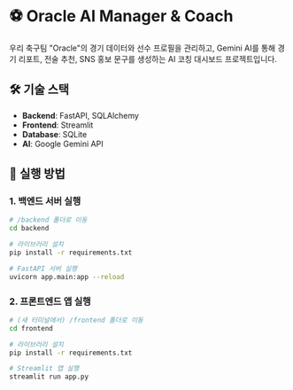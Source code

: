 # ⚽ Oracle AI Manager & Coach

우리 축구팀 "Oracle"의 경기 데이터와 선수 프로필을 관리하고, Gemini AI를 통해 경기 리포트, 전술 추천, SNS 홍보 문구를 생성하는 AI 코칭 대시보드 프로젝트입니다.

## 🛠️ 기술 스택

- **Backend**: FastAPI, SQLAlchemy
- **Frontend**: Streamlit
- **Database**: SQLite
- **AI**: Google Gemini API

## 🚀 실행 방법

### 1. 백엔드 서버 실행

```bash
# /backend 폴더로 이동
cd backend

# 라이브러리 설치
pip install -r requirements.txt

# FastAPI 서버 실행
uvicorn app.main:app --reload
```

### 2. 프론트엔드 앱 실행

```bash
# (새 터미널에서) /frontend 폴더로 이동
cd frontend

# 라이브러리 설치
pip install -r requirements.txt

# Streamlit 앱 실행
streamlit run app.py
```